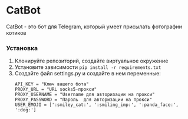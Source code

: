 # CatBot

CatBot - это бот для Telegram, который умеет присылать фотографии котиков

### Установка

1. Клонируйте репозиторий, создайте виртуальное окружение
2. Установите зависимости `pip install -r requirements.txt`
3. Создайте файл settings.py и создайте в нем переменные:
    ```
    API_KEY = "Ключ вашего бота"
    PROXY_URL = "URL socks5-прокси"
    PROXY_USERNAME = "Username для авторизации на прокси"
    PROXY_PASSWORD = "Пароль  для авторизации на прокси"
    USER_EMOJI = [':smiley_cat:', ':smiling_imp:', ':panda_face:', ':dog:']